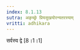 ```yaml
---
index: 8.1.13
sutra: अकृच्छ्रे प्रियसुखयोरन्यतरस्याम्
vritti: adhikara
---
```


 सर्वस्य द्वे [8।1।1] 